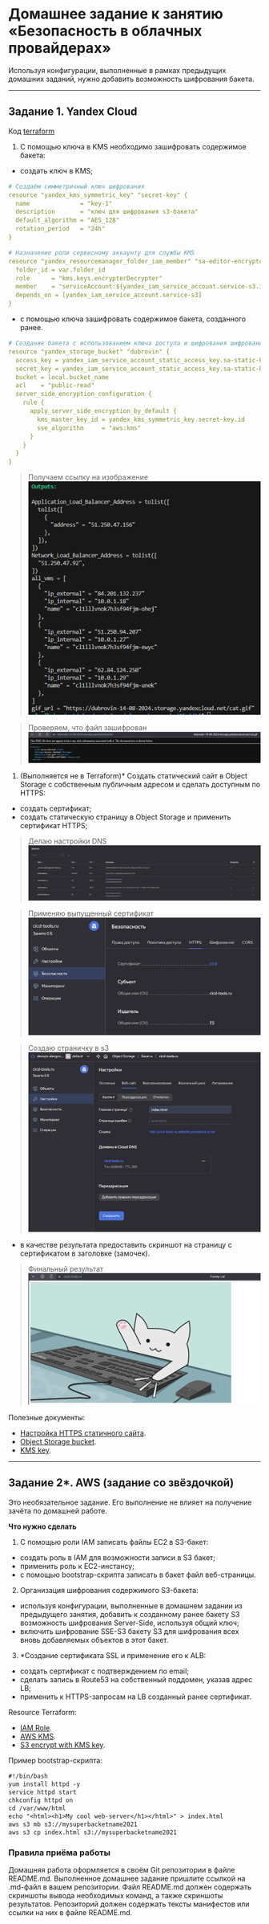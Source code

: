 # Домашнее задание к занятию «Безопасность в облачных провайдерах»  

Используя конфигурации, выполненные в рамках предыдущих домашних заданий, нужно добавить возможность шифрования бакета.

---
## Задание 1. Yandex Cloud   
Код [terraform](./15.3/)
1. С помощью ключа в KMS необходимо зашифровать содержимое бакета:

 - создать ключ в KMS;
```yml
# Создаём симметричный ключ шифрования
resource "yandex_kms_symmetric_key" "secret-key" {
  name              = "key-1"
  description       = "ключ для шифрования s3-бакета"
  default_algorithm = "AES_128"
  rotation_period   = "24h"
}
```

```yml
# Назначение роли сервисному аккаунту для службы KMS
resource "yandex_resourcemanager_folder_iam_member" "sa-editor-encrypter-decrypter" {
  folder_id = var.folder_id
  role      = "kms.keys.encrypterDecrypter"
  member    = "serviceAccount:${yandex_iam_service_account.service-s3.id}"
  depends_on = [yandex_iam_service_account.service-s3]
}
```

 - с помощью ключа зашифровать содержимое бакета, созданного ранее.
```yaml
# Создание бакета с использованием ключа доступа и шифрования шифрования
resource "yandex_storage_bucket" "dubrovin" {
  access_key = yandex_iam_service_account_static_access_key.sa-static-key.access_key
  secret_key = yandex_iam_service_account_static_access_key.sa-static-key.secret_key
  bucket = local.bucket_name
  acl    = "public-read"
  server_side_encryption_configuration {
    rule {
      apply_server_side_encryption_by_default {
        kms_master_key_id = yandex_kms_symmetric_key.secret-key.id
        sse_algorithm     = "aws:kms"
      }
    }
  }
}
```
> Получаем ссылку на изображение
![cat](15.3/image/outputs.png)

> Проверяем, что файл зашифрован
![kms](15.3/image/crypto.png)

1. (Выполняется не в Terraform)* Создать статический сайт в Object Storage c собственным публичным адресом и сделать доступным по HTTPS:

 - создать сертификат;
 - создать статическую страницу в Object Storage и применить сертификат HTTPS;
> Делаю настройки DNS  
![dns](15.3/image/dns.png)  


> Применяю выпущенный сертификат  
![https](15.3/image/https.png)  

> Создаю страничку в s3  
![s3](15.3/image/index.png)  


 - в качестве результата предоставить скриншот на страницу с сертификатом в заголовке (замочек).
> Финальный результат
![final](15.3/image/final.png)

Полезные документы:

- [Настройка HTTPS статичного сайта](https://cloud.yandex.ru/docs/storage/operations/hosting/certificate).
- [Object Storage bucket](https://registry.terraform.io/providers/yandex-cloud/yandex/latest/docs/resources/storage_bucket).
- [KMS key](https://registry.terraform.io/providers/yandex-cloud/yandex/latest/docs/resources/kms_symmetric_key).

--- 
## Задание 2*. AWS (задание со звёздочкой)

Это необязательное задание. Его выполнение не влияет на получение зачёта по домашней работе.

**Что нужно сделать**

1. С помощью роли IAM записать файлы ЕС2 в S3-бакет:
 - создать роль в IAM для возможности записи в S3 бакет;
 - применить роль к ЕС2-инстансу;
 - с помощью bootstrap-скрипта записать в бакет файл веб-страницы.
2. Организация шифрования содержимого S3-бакета:

 - используя конфигурации, выполненные в домашнем задании из предыдущего занятия, добавить к созданному ранее бакету S3 возможность шифрования Server-Side, используя общий ключ;
 - включить шифрование SSE-S3 бакету S3 для шифрования всех вновь добавляемых объектов в этот бакет.

3. *Создание сертификата SSL и применение его к ALB:

 - создать сертификат с подтверждением по email;
 - сделать запись в Route53 на собственный поддомен, указав адрес LB;
 - применить к HTTPS-запросам на LB созданный ранее сертификат.

Resource Terraform:

- [IAM Role](https://registry.terraform.io/providers/hashicorp/aws/latest/docs/resources/iam_role).
- [AWS KMS](https://registry.terraform.io/providers/hashicorp/aws/latest/docs/resources/kms_key).
- [S3 encrypt with KMS key](https://registry.terraform.io/providers/hashicorp/aws/latest/docs/resources/s3_bucket_object#encrypting-with-kms-key).

Пример bootstrap-скрипта:

```
#!/bin/bash
yum install httpd -y
service httpd start
chkconfig httpd on
cd /var/www/html
echo "<html><h1>My cool web-server</h1></html>" > index.html
aws s3 mb s3://mysuperbacketname2021
aws s3 cp index.html s3://mysuperbacketname2021
```

### Правила приёма работы

Домашняя работа оформляется в своём Git репозитории в файле README.md. Выполненное домашнее задание пришлите ссылкой на .md-файл в вашем репозитории.
Файл README.md должен содержать скриншоты вывода необходимых команд, а также скриншоты результатов.
Репозиторий должен содержать тексты манифестов или ссылки на них в файле README.md.
